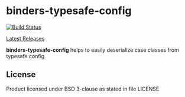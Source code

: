 # binders-typesafe-config

[![Build Status](https://travis-ci.org/InnovaCo/binders-typesafe-config.svg?branch=master)](https://travis-ci.org/InnovaCo/binders-typesafe-config)

[ Latest Releases ](https://oss.sonatype.org/#nexus-search;gav~eu.inn~binders-typesafe-config_*~~~)

**binders-typesafe-config** helps to easily deserialize case classes from typesafe config

## License

Product licensed under BSD 3-clause as stated in file LICENSE
